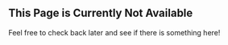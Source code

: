 ## This Page is Currently Not Available

Feel free to check back later and see if there is something here!
